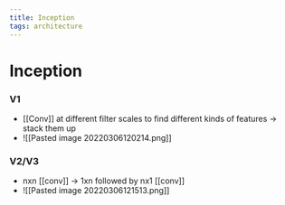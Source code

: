 ```yaml
---
title: Inception
tags: architecture
---
```


# Inception

### V1
- [[Conv]] at different filter scales to find different kinds of features -> stack them up
- ![[Pasted image 20220306120214.png]]

### V2/V3
- nxn [[conv]] -> 1xn followed by nx1 [[conv]]
- ![[Pasted image 20220306121513.png]]


























